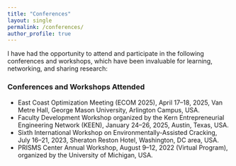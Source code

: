 ```yaml
---
title: "Conferences"
layout: single
permalink: /conferences/
author_profile: true
---
```


I have had the opportunity to attend and participate in the following conferences and workshops, which have been invaluable for learning, networking, and sharing research:
<div class="conferences-list" markdown="1">

### Conferences and Workshops Attended

* East Coast Optimization Meeting (ECOM 2025), April 17–18, 2025, Van Metre Hall, George Mason University, Arlington Campus, USA.
* Faculty Development Workshop organized by the Kern Entrepreneurial Engineering Network (KEEN), January 24–26, 2025, Austin, Texas, USA.
* Sixth International Workshop on Environmentally-Assisted Cracking, July 16–21, 2023, Sheraton Reston Hotel, Washington, DC area, USA.
* PRISMS Center Annual Workshop, August 9–12, 2022 (Virtual Program), organized by the University of Michigan, USA.

</div>
